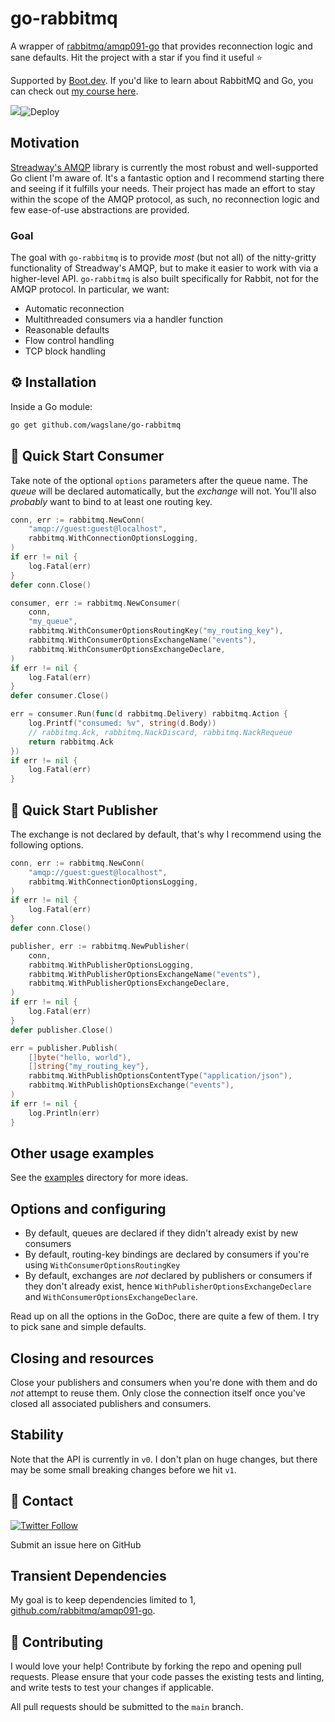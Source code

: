 # go-rabbitmq

A wrapper of [rabbitmq/amqp091-go](https://github.com/rabbitmq/amqp091-go) that provides reconnection logic and sane defaults. Hit the project with a star if you find it useful ⭐

Supported by [Boot.dev](https://boot.dev). If you'd like to learn about RabbitMQ and Go, you can check out [my course here](https://www.boot.dev/learn/learn-pub-sub).

[![](https://godoc.org/github.com/wagslane/go-rabbitmq?status.svg)](https://godoc.org/github.com/wagslane/go-rabbitmq)![Deploy](https://github.com/wagslane/go-rabbitmq/workflows/Tests/badge.svg)

## Motivation

[Streadway's AMQP](https://github.com/rabbitmq/amqp091-go) library is currently the most robust and well-supported Go client I'm aware of. It's a fantastic option and I recommend starting there and seeing if it fulfills your needs. Their project has made an effort to stay within the scope of the AMQP protocol, as such, no reconnection logic and few ease-of-use abstractions are provided.

### Goal

The goal with `go-rabbitmq` is to provide *most* (but not all) of the nitty-gritty functionality of Streadway's AMQP, but to make it easier to work with via a higher-level API. `go-rabbitmq` is also built specifically for Rabbit, not for the AMQP protocol. In particular, we want:

* Automatic reconnection
* Multithreaded consumers via a handler function
* Reasonable defaults
* Flow control handling
* TCP block handling

## ⚙️ Installation

Inside a Go module:

```bash
go get github.com/wagslane/go-rabbitmq
```

## 🚀 Quick Start Consumer

Take note of the optional `options` parameters after the queue name. The *queue* will be declared automatically, but the *exchange* will not. You'll also *probably* want to bind to at least one routing key.

```go
conn, err := rabbitmq.NewConn(
	"amqp://guest:guest@localhost",
	rabbitmq.WithConnectionOptionsLogging,
)
if err != nil {
	log.Fatal(err)
}
defer conn.Close()

consumer, err := rabbitmq.NewConsumer(
	conn,
	"my_queue",
	rabbitmq.WithConsumerOptionsRoutingKey("my_routing_key"),
	rabbitmq.WithConsumerOptionsExchangeName("events"),
	rabbitmq.WithConsumerOptionsExchangeDeclare,
)
if err != nil {
	log.Fatal(err)
}
defer consumer.Close()

err = consumer.Run(func(d rabbitmq.Delivery) rabbitmq.Action {
	log.Printf("consumed: %v", string(d.Body))
	// rabbitmq.Ack, rabbitmq.NackDiscard, rabbitmq.NackRequeue
	return rabbitmq.Ack
})
if err != nil {
	log.Fatal(err)
}
```

## 🚀 Quick Start Publisher

The exchange is not declared by default, that's why I recommend using the following options.
```go
conn, err := rabbitmq.NewConn(
	"amqp://guest:guest@localhost",
	rabbitmq.WithConnectionOptionsLogging,
)
if err != nil {
	log.Fatal(err)
}
defer conn.Close()

publisher, err := rabbitmq.NewPublisher(
	conn,
	rabbitmq.WithPublisherOptionsLogging,
	rabbitmq.WithPublisherOptionsExchangeName("events"),
	rabbitmq.WithPublisherOptionsExchangeDeclare,
)
if err != nil {
	log.Fatal(err)
}
defer publisher.Close()

err = publisher.Publish(
	[]byte("hello, world"),
	[]string{"my_routing_key"},
	rabbitmq.WithPublishOptionsContentType("application/json"),
	rabbitmq.WithPublishOptionsExchange("events"),
)
if err != nil {
	log.Println(err)
}
```

## Other usage examples

See the [examples](examples) directory for more ideas.

## Options and configuring

* By default, queues are declared if they didn't already exist by new consumers
* By default, routing-key bindings are declared by consumers if you're using `WithConsumerOptionsRoutingKey`
* By default, exchanges are *not* declared by publishers or consumers if they don't already exist, hence `WithPublisherOptionsExchangeDeclare` and `WithConsumerOptionsExchangeDeclare`.

Read up on all the options in the GoDoc, there are quite a few of them. I try to pick sane and simple defaults.

## Closing and resources

Close your publishers and consumers when you're done with them and do *not* attempt to reuse them. Only close the connection itself once you've closed all associated publishers and consumers.

## Stability

Note that the API is currently in `v0`. I don't plan on huge changes, but there may be some small breaking changes before we hit `v1`.

## 💬 Contact

[![Twitter Follow](https://img.shields.io/twitter/follow/wagslane.svg?label=Follow%20Wagslane&style=social)](https://twitter.com/intent/follow?screen_name=wagslane)

Submit an issue here on GitHub

## Transient Dependencies

My goal is to keep dependencies limited to 1, [github.com/rabbitmq/amqp091-go](https://github.com/rabbitmq/amqp091-go).

## 👏 Contributing

I would love your help! Contribute by forking the repo and opening pull requests. Please ensure that your code passes the existing tests and linting, and write tests to test your changes if applicable.

All pull requests should be submitted to the `main` branch.
